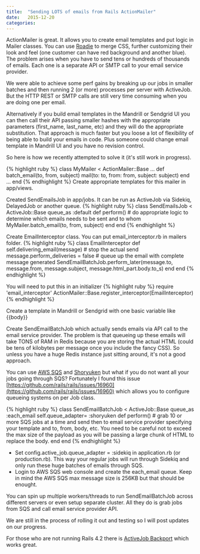 ```yaml
---
title:  "Sending LOTS of emails from Rails ActionMailer"
date:   2015-12-20
categories:
---
```


ActionMailer is great.  It allows you to create email templates and put logic in Mailer classes.  You can use [Roadie](https://github.com/Mange/roadie-rails) to merge CSS, further customizing their look and feel (one customer can have red background and another blue).  The problem arises when you have to send tens or hundreds of thousands of emails.  Each one is a separate API or SMTP call to your email service provider.

We were able to achieve some perf gains by breaking up our jobs in smaller batches and then running 2 (or more) processes per server with ActiveJob.  But the HTTP REST or SMTP calls are still very time consuming when you are doing one per email.

Alternatively if you build email templates in the Mandrill or Sendgrid UI you can then call their API passing smaller hashes with the appropriate parameters (first_name, last_name, etc) and they will do the appropriate substitution.  That approach is much faster but you loose a lot of flexibility of being able to build your emails in code.  Plus someone could change email template in Mandrill UI and you have no revision control.

So here is how we recently attempted to solve it (it's still work in progress).

{% highlight ruby %}
class MyMailer < ActionMailer::Base
  ...
  def batch_email(to, from, subject)
    mail(to: to, from: from, subject: subject)
  end
  ...
end
{% endhighlight %}
Create appropriate templates for this mailer in app/views.

Created SendEmailsJob in app/jobs.  It can be run as ActiveJob via Sidekiq, DelayedJob or another queue.
{% highlight ruby %}
class SendEmailsJob < ActiveJob::Base
  queue_as :default
  def perform()
    #	do appropriate logic to determine which emails needs to be sent and to whom
    MyMailer.batch_email(to, from, subject)
  end
end
{% endhighlight %}

Create EmailInterceptor class.  You can put email_interceptor.rb in mailers folder.
{% highlight ruby %}
class EmailInterceptor
  def self.delivering_email(message)
    #	stop the actual send
    message.perform_deliveries = false
    #	queue up the email with complete message generated
    SendEmailBatchJob.perform_later(message.to, message.from, message.subject, message.html_part.body.to_s)
  end
end
{% endhighlight %}

You will need to put this in an initializer
{% highlight ruby %}
require 'email_interceptor'
ActionMailer::Base.register_interceptor(EmailInterceptor)
{% endhighlight %}

Create a template in Mandrill or Sendgrid with one basic variable like {{body}}

Create SendEmailBatchJob which actually sends emails via API call to the email service provider.  The problem is that queueing up these emails will take TONS of RAM in Redis because you are storing the actual HTML (could be tens of kilobytes per message once you include the fancy CSS).  So unless you have a huge Redis instance just sitting around, it's not a good approach.

You can use [AWS SQS](https://aws.amazon.com/sqs/) and [Shoryuken](https://github.com/phstc/shoryuken) but what if you do not want all your jobs going through SQS?  Fortunately I found this issue [https://github.com/rails/rails/issues/16960](https://github.com/rails/rails/issues/16960) which allows you to configure queueing systems on per Job class.

{% highlight ruby %}
class SendEmailBatchJob < ActiveJob::Base
  queue_as :each_email
  self.queue_adapter= :shoryuken
  def perform()
    #	grab 10 or more SQS jobs at a time and send then to email service provider specifying your template and to, from, body, etc.  You need to be careful not to exceed the max size of the payload as you will be passing a large chunk of HTML to replace the body.
  end
end
{% endhighlight %}

* Set config.active_job.queue_adapter = :sidekiq in application.rb (or production.rb).  This way your regular jobs will run through Sidekiq and only run these huge batches of emails through SQS.
* Login to AWS SQS web console and create the each_email queue.  Keep in mind the AWS SQS max message size is 256KB but that should be enought.

You can spin up multiple workers/threads to run SendEmailBatchJob across different servers or even setup separate cluster.  All they do is grab jobs from SQS and call email service provider API.

We are still in the process of rolling it out and testing so I will post updates on our progress.

For those who are not running Rails 4.2 there is [ActiveJob Backport](https://github.com/ankane/activejob_backport) which works great.
